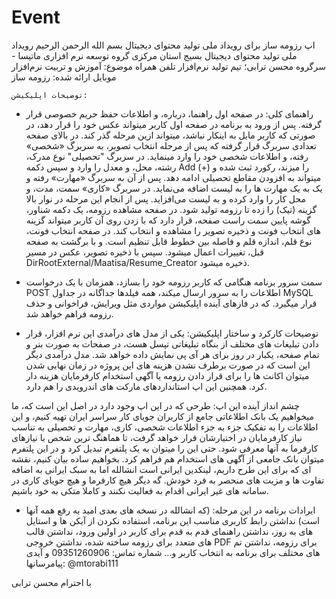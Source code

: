 # Event
اپ رزومه ساز برای رویداد ملی تولید محتوای دیجیتال
بسم الله الرحمن الرحیم
رویداد ملی تولید محتوای دیجیتال بسیج استان مرکزی
گروه توسعه نرم افزاری ماتیسا - سرگروه محسن ترابی؛
تیم تولید نرم‌افزار تلفن همراه
موضوع: آموزش و تربیت
نرم‌افزار موبایل ارائه شده: رزومه ساز 


    توضیحات اپلیکیشن:
- راهنمای کلی:
در صفحه اول راهنما، درباره، و اطلاعات حفظ حریم خصوصی قرار گرفته.
پس از ورود به برنامه در صفحه اول کاربر میتواند عکس خود را قرار دهد، در صورتی که کاربر مایل به اینکار نباشد، میتواند ازین مرحله گذر کند.
در بالای صفحه تعدادی سربرگ قرار گرفته که پس از مرحله انتخاب تصویر، به سربرگ «شخصی» رفته، و اطلاعات شخصی خود را وارد مینماید.
در سربرگ "تحصیلی" نوع مدرک، رشته، محل، و معدل را وارد و سپس دکمه Add (+) را میزند، رکورد ثبت شده و میتواند به افزودن مقاطع تحصیلی ادامه دهد.
پس از آن به سربرگ «مهارت» رفته و یک به یک مهارت ها را به لیست اضافه می‌نماید.
در سربرگ «کاری» سمت، مدت، و محل کار را وارد کرده و به لیست می‌افزاید.
پس از انجام این مرحله در نوار بالا گزینه (تیک) را زده تا رزومه تولید شود.
در صفحه مشاهده رزومه، یک دکمه شناور، گوشه پایین سمت راست صفحه، قرار دارد که با زدن روی آن کاربر میتواند گزینه های انتخاب فونت و ذخیره تصویر را مشاهده و انتخاب کند.
در صفحه انتخاب فونت، نوع قلم، اندازه قلم و فاصله بین خطوط قابل تنظیم است. و با برگشت به صفحه قبل، تغییرات اعمال میشود.
سپس با ذخیره تصویر، عکس در مسیر DirRootExternal/Maatisa/Resume_Creator ذخیره میشود.

- سمت سرور 
برنامه هنگامی که کاربر رزومه خود را بسازد، همزمان با یک درخواست POST اطلاعات را به سرور ارسال میکند، همه فیلدها جداگانه در جداول MySQL قرار میگیرد.
که در فازهای آینده اپلیکیشن مواردی مثل ویرایش، فراخوانی و حذف رزومه فراهم خواهد شد.

- توضیحات کارکرد و ساختار اپلیکیشن: 
یکی از مدل های درآمدی این نرم افزار، قرار دادن تبلیغات های مختلف از بنگاه تبلیغاتی تپسل هست، در صفحات به صورت بنر و تمام صفحه، یکبار در روز برای هر آی پی نمایش داده خواهد شد.
مدل درآمدی دیگر این است که در صورت برطرف نشدن هزینه های این پروژه در زمان نهایی شدن میتوان اکانت ها را برای قرار دادن رزومه یا آگهی استخدام کارفرمایان هزینه دار کرد.
همچنین این اپ استانداردهای مارکت های اندرویدی را هم دارد.

چشم انداز آینده این اپ:
طرحی که در این اپ وجود دارد در اصل این است که، ما میخواهیم یک بانک اطلاعاتی جامع از کاربران جویای کار سراسر ایران تهیه کنیم، و این اطلاعات را به تفکیک جزء به جزء اطلاعات شخصی، کاری، مهارت و تحصیلی به تناسب نیاز کارفرمایان در اختیارشان قرار خواهد گرفت، تا هماهنگ ترین شخص با نیازهای کارفرما به آنها معرفی شود.
حتی این را میتوان به یک پلتفرم تبدیل کرد و در این پلتفرم میتوان بانک جامعی از آگهی های استخدام هم فراهم کرد.
بخواهیم ساده بیان کنیم، نقشه ای که برای این طرح داریم، لینکدین ایرانی است انشالله اما به سبک ایرانی به اضافه تفاوت ها و مزیت های منحصر به فرد خودش. گه دیگر هیچ کارفرما و هیچ جویای کاری در سامانه های غیر ایرانی اقدام به فعالیت نکنند و کاملا متکی به خود باشیم.





- ایرادات برنامه در این مرحله: (که انشالله در نسخه های بعدی امید به رفع همه آنها است)
نداشتن رابط کاربری مناسب این برنامه، استفاده نکردن از آیکن ها و استایل های به روز، نداشتن راهنمای قدم به قدم برای کاربر در اولین ورود، نداشتن قالب های متعدد برای رزومه ساخته شده، نداشتن خروجی PDF برای رزومه، نداشتن تم های مختلف برای برنامه به انتخاب کاربر و...
 شماره تماس: 09351260906
و آیدی پیامرسانها: @mtorabi111

با احترام
محسن ترابی



